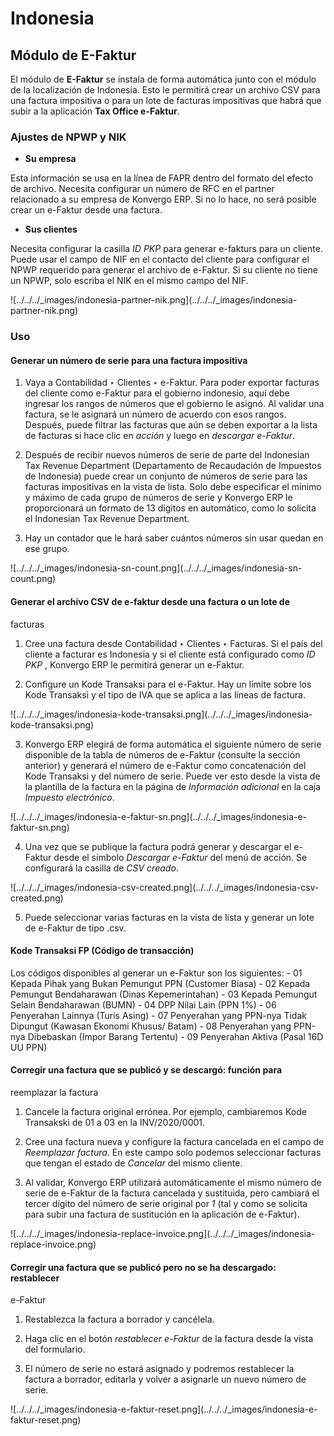 # Indonesia

## Módulo de E-Faktur

El módulo de **E-Faktur** se instala de forma automática junto con el módulo
de la localización de Indonesia. Esto le permitirá crear un archivo CSV para
una factura impositiva o para un lote de facturas impositivas que habrá que
subir a la aplicación **Tax Office e-Faktur**.

### Ajustes de NPWP y NIK

  * **Su empresa**

Esta información se usa en la línea de FAPR dentro del formato del efecto de
archivo. Necesita configurar un número de RFC en el partner relacionado a su
empresa de Konvergo ERP. Si no lo hace, no será posible crear un e-Faktur desde una
factura.

  * **Sus clientes**

Necesita configurar la casilla _ID PKP_ para generar e-fakturs para un
cliente. Puede usar el campo de NIF en el contacto del cliente para configurar
el NPWP requerido para generar el archivo de e-Faktur. Si su cliente no tiene
un NPWP, solo escriba el NIK en el mismo campo del NIF.

![../../../_images/indonesia-partner-nik.png](../../../_images/indonesia-
partner-nik.png)

### Uso

#### Generar un número de serie para una factura impositiva

  1. Vaya a Contabilidad ‣ Clientes ‣ e-Faktur. Para poder exportar facturas del cliente como e-Faktur para el gobierno indonesio, aquí debe ingresar los rangos de números que el gobierno le asignó. Al validar una factura, se le asignará un número de acuerdo con esos rangos. Después, puede filtrar las facturas que aún se deben exportar a la lista de facturas si hace clic en _acción_ y luego en _descargar e-Faktur_.

  2. Después de recibir nuevos números de serie de parte del Indonesian Tax Revenue Department (Departamento de Recaudación de Impuestos de Indonesia) puede crear un conjunto de números de serie para las facturas impositivas en la vista de lista. Solo debe especificar el mínimo y máximo de cada grupo de números de serie y Konvergo ERP le proporcionará un formato de 13 dígitos en automático, como lo solicita el Indonesian Tax Revenue Department.

  3. Hay un contador que le hará saber cuántos números sin usar quedan en ese grupo.

![../../../_images/indonesia-sn-count.png](../../../_images/indonesia-sn-
count.png)

#### Generar el archivo CSV de e-faktur desde una factura o un lote de
facturas

  1. Cree una factura desde Contabilidad ‣ Clientes ‣ Facturas. Si el país del cliente a facturar es Indonesia y si el cliente está configurado como _ID PKP_ , Konvergo ERP le permitirá generar un e-Faktur.

  2. Configure un Kode Transaksi para el e-Faktur. Hay un límite sobre los Kode Transaksi y el tipo de IVA que se aplica a las líneas de factura.

![../../../_images/indonesia-kode-transaksi.png](../../../_images/indonesia-
kode-transaksi.png)

  3. Konvergo ERP elegirá de forma automática el siguiente número de serie disponible de la tabla de números de e-Faktur (consulte la sección anterior) y generará el número de e-Faktur como concatenación del Kode Transaksi y del número de serie. Puede ver esto desde la vista de la plantilla de la factura en la página de _Información adicional_ en la caja _Impuesto electrónico_.

![../../../_images/indonesia-e-faktur-sn.png](../../../_images/indonesia-e-
faktur-sn.png)

  4. Una vez que se publique la factura podrá generar y descargar el e-Faktur desde el símbolo _Descargar e-Faktur_ del menú de acción. Se configurará la casilla de _CSV creado_.

![../../../_images/indonesia-csv-created.png](../../../_images/indonesia-csv-
created.png)

  5. Puede seleccionar varias facturas en la vista de lista y generar un lote de e-Faktur de tipo .csv.

#### Kode Transaksi FP (Código de transacción)

Los códigos disponibles al generar un e-Faktur son los siguientes: - 01 Kepada
Pihak yang Bukan Pemungut PPN (Customer Biasa) - 02 Kepada Pemungut
Bendaharawan (Dinas Kepemerintahan) - 03 Kepada Pemungut Selain Bendaharawan
(BUMN) - 04 DPP Nilai Lain (PPN 1%) - 06 Penyerahan Lainnya (Turis Asing) - 07
Penyerahan yang PPN-nya Tidak Dipungut (Kawasan Ekonomi Khusus/ Batam) - 08
Penyerahan yang PPN-nya Dibebaskan (Impor Barang Tertentu) - 09 Penyerahan
Aktiva (Pasal 16D UU PPN)

#### Corregir una factura que se publicó y se descargó: función para
reemplazar la factura

  1. Cancele la factura original errónea. Por ejemplo, cambiaremos Kode Transakski de 01 a 03 en la INV/2020/0001.

  2. Cree una factura nueva y configure la factura cancelada en el campo de _Reemplazar factura_. En este campo solo podemos seleccionar facturas que tengan el estado de _Cancelar_ del mismo cliente.

  3. Al validar, Konvergo ERP utilizará automáticamente el mismo número de serie de e-Faktur de la factura cancelada y sustituida, pero cambiará el tercer dígito del número de serie original por _1_ (tal y como se solicita para subir una factura de sustitución en la aplicación de e-Faktur).

![../../../_images/indonesia-replace-invoice.png](../../../_images/indonesia-
replace-invoice.png)

#### Corregir una factura que se publicó pero no se ha descargado: restablecer
e-Faktur

  1. Restablezca la factura a borrador y cancélela.

  2. Haga clic en el botón _restablecer e-Faktur_ de la factura desde la vista del formulario.

  3. El número de serie no estará asignado y podremos restablecer la factura a borrador, editarla y volver a asignarle un nuevo número de serie.

![../../../_images/indonesia-e-faktur-reset.png](../../../_images/indonesia-e-
faktur-reset.png)

